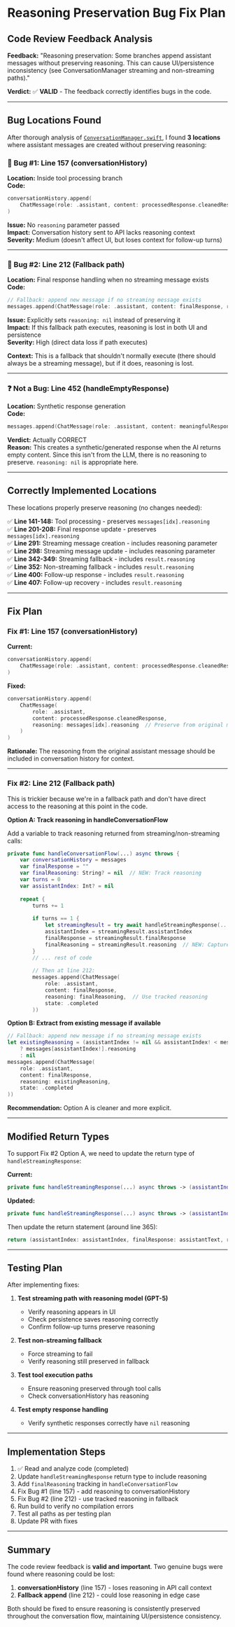 # Reasoning Preservation Bug Fix Plan

## Code Review Feedback Analysis

**Feedback:** "Reasoning preservation: Some branches append assistant messages without preserving reasoning. This can cause UI/persistence inconsistency (see ConversationManager streaming and non-streaming paths)."

**Verdict:** ✅ **VALID** - The feedback correctly identifies bugs in the code.

---

## Bug Locations Found

After thorough analysis of [`ConversationManager.swift`](TrainerApp/TrainerApp/Services/ConversationManager.swift), I found **3 locations** where assistant messages are created without preserving reasoning:

### 🐛 Bug #1: Line 157 (conversationHistory)
**Location:** Inside tool processing branch  
**Code:**
```swift
conversationHistory.append(
    ChatMessage(role: .assistant, content: processedResponse.cleanedResponse)
)
```

**Issue:** No `reasoning` parameter passed  
**Impact:** Conversation history sent to API lacks reasoning context  
**Severity:** Medium (doesn't affect UI, but loses context for follow-up turns)

---

### 🐛 Bug #2: Line 212 (Fallback path)
**Location:** Final response handling when no streaming message exists  
**Code:**
```swift
// Fallback: append new message if no streaming message exists
messages.append(ChatMessage(role: .assistant, content: finalResponse, reasoning: nil, state: .completed))
```

**Issue:** Explicitly sets `reasoning: nil` instead of preserving it  
**Impact:** If this fallback path executes, reasoning is lost in both UI and persistence  
**Severity:** High (direct data loss if path executes)

**Context:** This is a fallback that shouldn't normally execute (there should always be a streaming message), but if it does, reasoning is lost.

---

### ❓ Not a Bug: Line 452 (handleEmptyResponse)
**Location:** Synthetic response generation  
**Code:**
```swift
messages.append(ChatMessage(role: .assistant, content: meaningfulResponse, reasoning: nil, state: .completed))
```

**Verdict:** Actually CORRECT  
**Reason:** This creates a synthetic/generated response when the AI returns empty content. Since this isn't from the LLM, there is no reasoning to preserve. `reasoning: nil` is appropriate here.

---

## Correctly Implemented Locations

These locations properly preserve reasoning (no changes needed):

✅ **Line 141-148:** Tool processing - preserves `messages[idx].reasoning`  
✅ **Line 201-208:** Final response update - preserves `messages[idx].reasoning`  
✅ **Line 291:** Streaming message creation - includes reasoning parameter  
✅ **Line 298:** Streaming message update - includes reasoning parameter  
✅ **Line 342-349:** Streaming fallback - includes `result.reasoning`  
✅ **Line 352:** Non-streaming fallback - includes `result.reasoning`  
✅ **Line 400:** Follow-up response - includes `result.reasoning`  
✅ **Line 407:** Follow-up recovery - includes `result.reasoning`

---

## Fix Plan

### Fix #1: Line 157 (conversationHistory)

**Current:**
```swift
conversationHistory.append(
    ChatMessage(role: .assistant, content: processedResponse.cleanedResponse)
)
```

**Fixed:**
```swift
conversationHistory.append(
    ChatMessage(
        role: .assistant,
        content: processedResponse.cleanedResponse,
        reasoning: messages[idx].reasoning  // Preserve from original message
    )
)
```

**Rationale:** The reasoning from the original assistant message should be included in conversation history for context.

---

### Fix #2: Line 212 (Fallback path)

This is trickier because we're in a fallback path and don't have direct access to the reasoning at this point in the code.

**Option A: Track reasoning in handleConversationFlow**

Add a variable to track reasoning returned from streaming/non-streaming calls:

```swift
private func handleConversationFlow(...) async throws {
    var conversationHistory = messages
    var finalResponse = ""
    var finalReasoning: String? = nil  // NEW: Track reasoning
    var turns = 0
    var assistantIndex: Int? = nil
    
    repeat {
        turns += 1
        
        if turns == 1 {
            let streamingResult = try await handleStreamingResponse(...)
            assistantIndex = streamingResult.assistantIndex
            finalResponse = streamingResult.finalResponse
            finalReasoning = streamingResult.reasoning  // NEW: Capture reasoning
        }
        // ... rest of code
        
        // Then at line 212:
        messages.append(ChatMessage(
            role: .assistant,
            content: finalResponse,
            reasoning: finalReasoning,  // Use tracked reasoning
            state: .completed
        ))
```

**Option B: Extract from existing message if available**

```swift
// Fallback: append new message if no streaming message exists
let existingReasoning = (assistantIndex != nil && assistantIndex! < messages.count) 
    ? messages[assistantIndex!].reasoning 
    : nil
messages.append(ChatMessage(
    role: .assistant,
    content: finalResponse,
    reasoning: existingReasoning,
    state: .completed
))
```

**Recommendation:** Option A is cleaner and more explicit.

---

## Modified Return Types

To support Fix #2 Option A, we need to update the return type of `handleStreamingResponse`:

**Current:**
```swift
private func handleStreamingResponse(...) async throws -> (assistantIndex: Int?, finalResponse: String)
```

**Updated:**
```swift
private func handleStreamingResponse(...) async throws -> (assistantIndex: Int?, finalResponse: String, reasoning: String?)
```

Then update the return statement (around line 365):
```swift
return (assistantIndex: assistantIndex, finalResponse: assistantText, reasoning: assistantReasoning)
```

---

## Testing Plan

After implementing fixes:

1. **Test streaming path with reasoning model (GPT-5)**
   - Verify reasoning appears in UI
   - Check persistence saves reasoning correctly
   - Confirm follow-up turns preserve reasoning

2. **Test non-streaming fallback**
   - Force streaming to fail
   - Verify reasoning still preserved in fallback

3. **Test tool execution paths**
   - Ensure reasoning preserved through tool calls
   - Check conversationHistory has reasoning

4. **Test empty response handling**
   - Verify synthetic responses correctly have `nil` reasoning

---

## Implementation Steps

1. ✅ Read and analyze code (completed)
2. Update `handleStreamingResponse` return type to include reasoning
3. Add `finalReasoning` tracking in `handleConversationFlow`
4. Fix Bug #1 (line 157) - add reasoning to conversationHistory
5. Fix Bug #2 (line 212) - use tracked reasoning in fallback
6. Run build to verify no compilation errors
7. Test all paths as per testing plan
8. Update PR with fixes

---

## Summary

The code review feedback is **valid and important**. Two genuine bugs were found where reasoning could be lost:

1. **conversationHistory** (line 157) - loses reasoning in API call context
2. **Fallback append** (line 212) - could lose reasoning in edge case

Both should be fixed to ensure reasoning is consistently preserved throughout the conversation flow, maintaining UI/persistence consistency.
